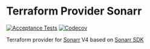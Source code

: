 # Terraform Provider Sonarr
[![Acceptance Tests](https://github.com/devopsarr/terraform-provider-sonarr/actions/workflows/ci.yml/badge.svg)](https://github.com/devopsarr/terraform-provider-sonarr/actions/workflows/ci.yml)
[![Codecov](https://img.shields.io/codecov/c/github/devopsarr/terraform-provider-sonarr)](https://codecov.io/gh/devopsarr/terraform-provider-sonarr)

Terraform provider for [Sonarr](https://github.com/Sonarr/Sonarr) V4 based on [Sonarr SDK](github.com/devopsarr/sonarr-go)